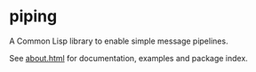 piping
======

A Common Lisp library to enable simple message pipelines.

See [about.html](http://shinmera.tymoon.eu/public/piping-about.html) for documentation, examples and package index.
